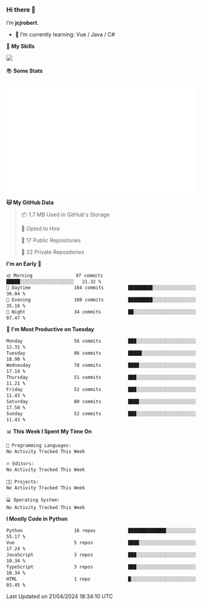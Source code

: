 ### Hi there 👋

I’m **jcjrobert**.

- 🌱 I’m currently learning: Vue / Java / C#

🌟 **My Skills**

![](https://img.shields.io/badge/-Python-3e74a2?style=flat-square&logo=Python&logoColor=fff)

📚 **Some Stats**

![](https://github.com/jcjrobert/github-stats/blob/master/generated/overview.svg)

<!--START_SECTION:waka-->
**🐱 My GitHub Data** 

> 📦 1.7 MB Used in GitHub's Storage 
 > 
> 💼 Opted to Hire
 > 
> 📜 17 Public Repositories 
 > 
> 🔑 22 Private Repositories 
 > 
**I'm an Early 🐤** 

```text
🌞 Morning                97 commits          █████░░░░░░░░░░░░░░░░░░░░   21.32 % 
🌆 Daytime                164 commits         █████████░░░░░░░░░░░░░░░░   36.04 % 
🌃 Evening                160 commits         █████████░░░░░░░░░░░░░░░░   35.16 % 
🌙 Night                  34 commits          ██░░░░░░░░░░░░░░░░░░░░░░░   07.47 % 
```
📅 **I'm Most Productive on Tuesday** 

```text
Monday                   56 commits          ███░░░░░░░░░░░░░░░░░░░░░░   12.31 % 
Tuesday                  86 commits          █████░░░░░░░░░░░░░░░░░░░░   18.90 % 
Wednesday                78 commits          ████░░░░░░░░░░░░░░░░░░░░░   17.14 % 
Thursday                 51 commits          ███░░░░░░░░░░░░░░░░░░░░░░   11.21 % 
Friday                   52 commits          ███░░░░░░░░░░░░░░░░░░░░░░   11.43 % 
Saturday                 80 commits          ████░░░░░░░░░░░░░░░░░░░░░   17.58 % 
Sunday                   52 commits          ███░░░░░░░░░░░░░░░░░░░░░░   11.43 % 
```


📊 **This Week I Spent My Time On** 

```text
💬 Programming Languages: 
No Activity Tracked This Week

🔥 Editors: 
No Activity Tracked This Week

🐱‍💻 Projects: 
No Activity Tracked This Week

💻 Operating System: 
No Activity Tracked This Week
```

**I Mostly Code in Python** 

```text
Python                   16 repos            ██████████████░░░░░░░░░░░   55.17 % 
Vue                      5 repos             ████░░░░░░░░░░░░░░░░░░░░░   17.24 % 
JavaScript               3 repos             ███░░░░░░░░░░░░░░░░░░░░░░   10.34 % 
TypeScript               3 repos             ███░░░░░░░░░░░░░░░░░░░░░░   10.34 % 
HTML                     1 repo              █░░░░░░░░░░░░░░░░░░░░░░░░   03.45 % 
```




 Last Updated on 21/04/2024 18:34:10 UTC
<!--END_SECTION:waka-->
